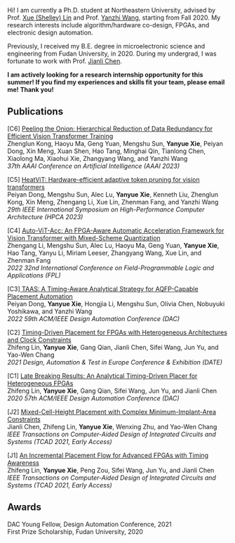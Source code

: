 Hi! I am currently a Ph.D. student at Northeastern University, advised by Prof. [Xue (Shelley) Lin](https://coe.northeastern.edu/people/lin-xue/) and Prof. [Yanzhi Wang](https://coe.northeastern.edu/people/wang-yanzhi/), starting from Fall 2020. My research interests include algorithm/hardware co-design, FPGAs, and electronic design automation.

Previously, I received my B.E. degree in microelectronic science and engineering from Fudan University, in 2020. During my undergrad, I was fortunate to work with Prof. [Jianli Chen](https://sme.fudan.edu.cn/5f/c6/c31141a352198/page.htm).

**I am actively looking for a research internship opportunity for this summer! If you find my experiences and skills fit your team, please email me! Thank you!**

## Publications

[C6] [Peeling the Onion: Hierarchical Reduction of Data Redundancy for Efficient Vision Transformer Training](https://arxiv.org/abs/2211.10801)<br>
Zhenglun Kong, Haoyu Ma, Geng Yuan, Mengshu Sun, **Yanyue Xie**, Peiyan Dong, Xin Meng, Xuan Shen, Hao Tang, Minghai Qin, Tianlong Chen, Xiaolong Ma, Xiaohui Xie, Zhangyang Wang, and Yanzhi Wang<br>
*37th AAAI Conference on Artificial Intelligence (AAAI 2023)*

[C5] [HeatViT: Hardware-efficient adaptive token pruning for vision transformers](https://arxiv.org/abs/2211.08110)<br>
Peiyan Dong, Mengshu Sun, Alec Lu, **Yanyue Xie**, Kenneth Liu, Zhenglun Kong, Xin Meng, Zhengang Li, Xue Lin, Zhenman Fang, and Yanzhi Wang<br>
*29th IEEE International Symposium on High-Performance Computer Architecture (HPCA 2023)*

[C4] [Auto-ViT-Acc: An FPGA-Aware Automatic Acceleration Framework for Vision Transformer with Mixed-Scheme Quantization](https://ieeexplore.ieee.org/document/10035108)<br>
Zhengang Li, Mengshu Sun, Alec Lu, Haoyu Ma, Geng Yuan, **Yanyue Xie**, Hao Tang, Yanyu Li, Miriam Leeser, Zhangyang Wang, Xue Lin, and Zhenman Fang<br>
*2022 32nd International Conference on Field-Programmable Logic and Applications (FPL)*

[C3][ TAAS: A Timing-Aware Analytical Strategy for AQFP-Capable Placement Automation](https://dl.acm.org/doi/abs/10.1145/3489517.3530487)<br>
Peiyan Dong, **Yanyue Xie**, Hongjia Li, Mengshu Sun, Olivia Chen, Nobuyuki Yoshikawa, and Yanzhi Wang<br>
*2022 59th ACM/IEEE Design Automation Conference (DAC)*

[C2] [Timing-Driven Placement for FPGAs with Heterogeneous Architectures and Clock Constraints](https://ieeexplore.ieee.org/document/9474054/)<br>
Zhifeng Lin, **Yanyue Xie**, Gang Qian, Jianli Chen, Sifei Wang, Jun Yu, and Yao-Wen Chang<br>
*2021 Design, Automation & Test in Europe Conference & Exhibition (DATE)*

[C1] [Late Breaking Results: An Analytical Timing-Driven Placer for Heterogeneous FPGAs](https://ieeexplore.ieee.org/document/9218699/)<br>
Zhifeng Lin, **Yanyue Xie**, Gang Qian, Sifei Wang, Jun Yu, and Jianli Chen<br>
*2020 57th ACM/IEEE Design Automation Conference (DAC)*

[J2] [Mixed-Cell-Height Placement with Complex Minimum-Implant-Area Constraints](https://ieeexplore.ieee.org/document/9647000)<br>
Jianli Chen, Zhifeng Lin, **Yanyue Xie**, Wenxing Zhu, and Yao-Wen Chang <br>
*IEEE Transactions on Computer-Aided Design of Integrated Circuits and Systems (TCAD 2021, Early Access)*

[J1] [An Incremental Placement Flow for Advanced FPGAs with Timing Awareness](https://ieeexplore.ieee.org/document/9570778)<br>
Zhifeng Lin, **Yanyue Xie**, Peng Zou, Sifei Wang, Jun Yu, and Jianli Chen<br>
*IEEE Transactions on Computer-Aided Design of Integrated Circuits and Systems (TCAD 2021, Early Access)*

## Awards

DAC Young Fellow, Design Automation Conference, 2021<br>
First Prize Scholarship, Fudan University, 2020



<!-- __   __ __     __ __     __                _____  __     __   _  -->
<!-- \ \ / / \ \   / / \ \   / / ,' ^`.'^ `,   / ____| \ \   / /  | | -->
<!--  \ V /   \ \_/ /   \ \_/ / (           ) | |       \ \_/ /   | | -->
<!--   > <     \   /     \   /   `.       .'  | |        \   /    | | -->
<!--  / . \     | |       | |      `.   .'    | |____     | | /|__| | -->
<!-- /_/ \_\    |_|       |_|        `.'       \_____|    |_| \_____/ -->
<!--
_    _          _____  _______     __  ____ _____ _____ _______ _    _ _____      __     ___
 | |  | |   /\   |  __ \|  __ \ \   / / |  _ \_   _|  __ \__   __| |  | |  __ \   /\\ \   / / |
 | |__| |  /  \  | |__) | |__) \ \_/ /  | |_) || | | |__) | | |  | |__| | |  | | /  \\ \_/ /| |
 |  __  | / /\ \ |  ___/|  ___/ \   /   |  _ < | | |  _  /  | |  |  __  | |  | |/ /\ \\   / | |
 | |  | |/ ____ \| |    | |      | |    | |_) || |_| | \ \  | |  | |  | | |__| / ____ \| |  |_|
 |_|  |_/_/    \_\_|    |_|      |_|    |____/_____|_|  \_\ |_|  |_|  |_|_____/_/    \_\_|  (_)

                             ╔╣╣▓███▓▓▓▓███▓▓██▓▓██▓████████████████╦
                            ]╢╣█████▓██████▓▓████████████████████████▒,
                            ╠▓█████▓▓█████▓███████████████████████████▓µ
                          :#▓████▓▓██████▓▓▓▓███████████████████████████▌
                          └╣▓█▓▓▓██████▓╬╬╩╬╬╬╬╬▓▓▓▓▓▓███████████████████▌
                          ▐╣▓▓▓▓██████╬╬╚░░░░░░░╙╚╚╚╠╬╬╬▓█████████████████µ
                          ║╬╬╬╣▓█████╬╬░░░░░░░░░░░░░░░╠╬╬╬╣▓███████████████
                          ╙╚╠╠╣█████▓╬▒░░░░░░░░░░░░░░░▒╠╬╬╬╣▓▓█████████████▓
                          '░░╠╣████▓╬╬▒▒░░░░░░░░░░░░░░░╠╠╬╬╬╬╬╣▓████████████
                           !░╟▓███▓▓╬╬▒░░░░░░░░░░░░░░░░░▒╠╠╬╬╬╬╣▓▓███████████
                           ░Å╬▓▓▓▓▓╬╬▒░░░░░░░░░░░░░░░░░▒▒▒╠╠╬╬╬╬╬▓▓██████████
                          ░≥╠╣▓▓▓▓▓╬╬▒▒▒▒▒░░░░░░░░▒▒▒▒╠▒▒▒░░╚╠╠╬╬╬▓██████████Γ
                         ]▒╠╣▓▓▓███▓▓▓▓▓▓╬╬╬╬▒▒▒▒╠╬╣╣▓▓▓▓▓▓╣╣╣╬╬╬╬▓▓██████████
                      ,;░≥╠╣▓▓███▓╬╬╩╬╬╬╬╬╬╬╬╬╠╠╬╬╣▓▓▓▓▓╬╩╩╩╩╩╬╬▓╬▓▓▓█████████
                     ;▒▒╠▒╣╣▓███▓▓╬▒▒▒▒╠╬╬╬╬╬╬╩╚╠╬╬╣╬╬╬╬▒▒▒▒▒▒╠╬╬╬╣╣▓█████████b
                     ╠╬╬╣╣╬▓▓████▓▓▓▓████▓╬╬╬╠░'!╙╣╬▓▓▓▓▓▓▓███▓▓╣╬╬╣╣▓████████▒
                    ]╠╬╣▓▓▓▓██████▓╬╬╬╬╬╬╬╬╬╩░   !░╩╣╬╣╬╬╬╬╬╬╬╬╬╬╬╠╬╣▓████████▓
                    ╠╬╣▓▓▓▓█████▓╬╬╬╬╬╬╬╬╩╙░│'   '░░░░╙╙╠╬╬╬╬╬╬╬╠╠╠╬╣▓████████▓~
                   ╔╬╣▓▓███████▓╬╬▒░░╚╚╙░░░░│⌐   .░░▒░░░└'└╙╙╙╚▒▒╠╠╬╣█████████Γ
                  ]╬▓▓▓████████▓╬╬▒░░░└'┌\░░░   .░░░╙╠▒░░░¡¡░░░░▒╠╬╬▓████████▌
                  ║▓▓▓██████████╬╬░░░░┐¡░░░░¡░≤≥╦▒▒▒░▒╬▒░░░░░░▒▒╠╬╬╣▓████████▒
                    '¡¡░░│╙▀████▓╬▒░░░░░││░▐╟▓▓╬╣╣▓▓▓╣▒░░░▒▒▒▒╠╠╬╬╣▓█████████
                 ,░╔▄▒▒▒▒▒▒▒▒╚▀██▓╬╬▒▒░░¡│'░╠╬╬╬▓╬╬╬╬╬▒░░▒╬╬╬╬╬╬╬╬▓▓█████████
            ,;≥≥▒╠╣▓▓▓▓▓▒╬╬╬╬╠╠▒╚╣█╬╬╬▒▒░░░┐╙╙╚╣╬╬╬╬╣╬▒╠╣╣▓▓╬╬╬╣╣▓▓██████████
           ≥╠╠╠╣▓▓▓▓█████▀╩╩╙╙╙╙╙╙╙▀╚╙╙╩╝╝╝#▄▓▓▓▓▓███▓████▓▓▓▓▓╝▀▀▀▀▀▀▀█████▌
       #╣▌«╠╠╩╙╙╙└└└           ''└\».┌┌┌¡┌ ''"└│╙╙▀▓▓▓████▓▀╙p░≥░░░░░╙╚▒░░│╙▒
    ,╗Φ▀╙                 .     ''│┐│¡¡░┐'┌┐┐¡│┐┐'│Γ╙╙╙▀▀░░░░░░▒▒▒▒░░░░░░░░░░░≥
                        .¡││.  '┌┌│░░░░░░░░│░░░┐│└│░│││└╙╚╬▒▒▒╬╬╣╬╬╬▒╠▒▒▒╠▒▒▒▒▒░≥
                      .░░░░░░░¡¡¡│░░░░░░░░░░░│░││││¡░░░░¡││╙╣▓████▓▓▓▓▓╬╬╬╬╬╬╬╠▒▒░
                  ... '!░░▒░░░░░░░░░░░░░░░░░││░░░││░░││││││░░╙▀█████████╬╬╣╬╬╣╬╬╬▒≥
               ≤~ '''  "!░░╙"'''''!│░░░░░░░░░░░░░░││░░││░░░░░░░░╙▀███████▓▓▓╬╬╬╬╬╬▒
               `         ''       '│░░░░░░░░░░░░░░░░░░░░░░░░░░░░░░│╙█████╬╬╣▓▓▓▓╬╬╬▒
                                  ¡░░░░░░░░▒░░░░░░░░░░░░░░░░░░░░░░░░░░╙▓▓▓██▓▓▓╬╬╬╬▒
                             , ,,;░░░░░░░░░░░░░░░░░░░░░░▒░░#▒░░░░░░░░░░░│╙╬╬╬╣▓▓▓╬╬▒
                        .≥░░▒░░│░░░░░░░░░░░░░░░░░░░░░░░░░░░░░░░░░░░░░░░░░░░╩╬╬▓▓╣╬╬
                       [▒░░░░░░░≥╠▒░░▒░░░░░░░░░▒░░░░░░░░░░░░░░░░░░░░░░░░░░░░░╚▒▒╠╣Γ
-->
<!-- 献给那位吃饺子不吃馅的女孩 -->
